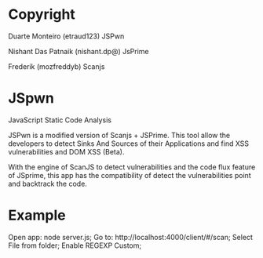 Copyright
=====

Duarte Monteiro (etraud123) JSPwn

Nishant Das Patnaik (nishant.dp@) JsPrime

Frederik (mozfreddyb) Scanjs

JSpwn
=====

JavaScript Static Code Analysis

JSPwn is a modified version of Scanjs + JSPrime.
This tool allow the developers to detect Sinks And Sources of their Applications and find XSS vulnerabilities and DOM XSS (Beta).

With the engine of ScanJS to detect vulnerabilities and the code flux feature of JSprime, this app has the compatibility of detect the vulnerabilities point and backtrack the code.

Example
=====

Open app: node server.js;
Go to: http://localhost:4000/client/#/scan;
Select File from folder;
Enable REGEXP Custom;
<Scan>
